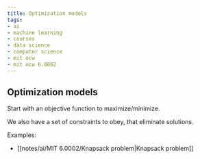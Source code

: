 ```yaml
---
title: Optimization models
tags:
- ai
- machine learning
- courses
- data science
- computer science
- mit ocw
- mit ocw 6.0002
---
```


## Optimization models
Start with an objective function to maximize/minimize.

We also have a set of constraints to obey, that eliminate solutions.

Examples:
- [[notes/ai/MIT 6.0002/Knapsack problem|Knapsack problem]]